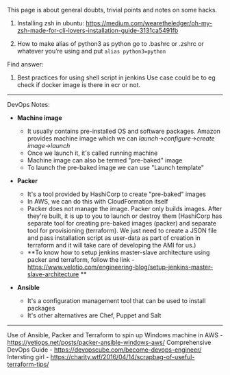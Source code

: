 This page is about general doubts, trivial points and notes on some hacks.

1. Installing zsh in ubuntu: https://medium.com/wearetheledger/oh-my-zsh-made-for-cli-lovers-installation-guide-3131ca5491fb

2. How to make alias of python3 as python
	go to .bashrc or .zshrc or whatever you’re using and put 
		`alias python3=python`



Find answer:

1. Best practices for using shell script in jenkins
Use case could be to eg check if docker image is there in ecr or not.


----- 
DevOps Notes:

- **Machine image**
	- It usually contains pre-installed OS and software packages. Amazon provides machine image which we can _launch->configure->create image->launch_
	- Once we launch it, it's called running machine
	- Machine image can also be termed "pre-baked" image
	- To launch the pre-baked image we can use "Launch template"

- **Packer**
	- It's a tool provided by HashiCorp to create "pre-baked" images
	- In AWS, we can do this with CloudFormation itself
	- Packer does not manage the image. Packer only builds images. After they're built, it is up to you to launch or destroy them
	(HashiCorp has separate tool for creating pre-baked images (packer) and separate tool for provisioning (terraform). We just need to create a JSON file and pass installation script as user-data as part of creation in terraform and it will take care of developing the AMI for us.)
	- **To know how to setup jenkins master-slave architecture using packer and terraform, follow the link - https://www.velotio.com/engineering-blog/setup-jenkins-master-slave-architecture **

- **Ansible**
	- It's a configuration management tool that can be used to install packages
	- It's other alternatives are Chef, Puppet and Salt


---
Use of Ansible, Packer and Terraform to spin up Windows machine in AWS - https://yetiops.net/posts/packer-ansible-windows-aws/
Comprehensive DevOps Guide - https://devopscube.com/become-devops-engineer/ 
Intersting girl - https://charity.wtf/2016/04/14/scrapbag-of-useful-terraform-tips/ 

